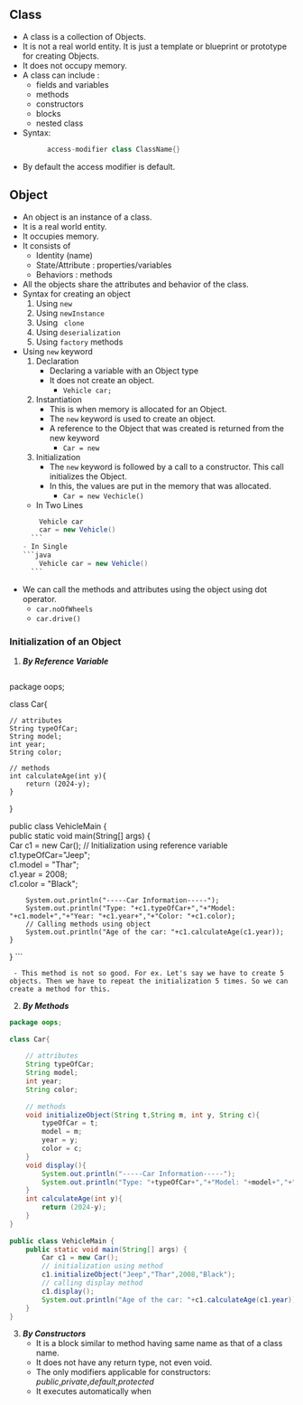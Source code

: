 ## Class
- A class is a collection of Objects.
- It is not a real world entity. It is just a template or blueprint or prototype for creating Objects.
- It does not occupy memory.
- A class can include :
	- fields and variables
	- methods
	- constructors
	- blocks
	- nested class
- Syntax:
  ```java
		access-modifier class ClassName{}  
    ```
- By default the access modifier is default.

## Object
- An object is an instance of a class.
- It is a real world entity.
- It occupies memory.
- It consists of
	- Identity (name)
	- State/Attribute : properties/variables
	- Behaviors : methods
- All the objects share the attributes and behavior of the class.
- Syntax for creating an object
	1. Using `new`
	2. Using `newInstance`
	3. Using ` clone`
	4. Using `deserialization`
	5. Using  `factory` methods
- Using `new` keyword
	1. Declaration
		- Declaring a variable with an Object type
		- It does not create an object.
			- `Vehicle car;`
	2. Instantiation
		- This is when memory is allocated for an Object.
		- The `new` keyword is used to create an object.
		- A reference to the Object that was created is returned from the new keyword
			- `Car = new`
	3. Initialization
		 - The `new` keyword is followed by a call to a constructor. This call initializes the Object.
		 - In this, the values are put in the memory that was allocated.
			 - `Car = new Vechicle()`
	- In Two Lines
	 ```java
		 Vehicle car 
		 car = new Vehicle()
	   ```
	- In Single
	 ```java
		 Vehicle car = new Vehicle()
	   ```
- We can call the methods and attributes using the object using dot operator.
	- `car.noOfWheels`
	- `car.drive()`

### Initialization of an Object
1. ***By Reference Variable***

   ```java
package oops;  

class Car{  
  
	// attributes  
	String typeOfCar;  
	String model;  
	int year;  
	String color;  
  
	// methods  
	int calculateAge(int y){  
		return (2024-y);  
	}  
}  
  
public class VehicleMain {  
	public static void main(String[] args) {  
		Car c1 = new Car();
		// Initialization using reference variable
		c1.typeOfCar="Jeep";  
		c1.model = "Thar";  
		c1.year = 2008;  
		c1.color = "Black";  
  
		System.out.println("-----Car Information-----");  
		System.out.println("Type: "+c1.typeOfCar+","+"Model: "+c1.model+","+"Year: "+c1.year+","+"Color: "+c1.color);  
		// Calling methods using object
		System.out.println("Age of the car: "+c1.calculateAge(c1.year));  
	}  
}
	 ```
	 
	 - This method is not so good. For ex. Let's say we have to create 5 objects. Then we have to repeat the initialization 5 times. So we can create a method for this.
	
2. ***By Methods***

``` java
package oops;  
  
class Car{  
  
    // attributes  
    String typeOfCar;  
    String model;  
    int year;  
    String color;  
  
    // methods  
    void initializeObject(String t,String m, int y, String c){  
        typeOfCar = t;  
        model = m;  
        year = y;  
        color = c;  
    }  
    void display(){  
        System.out.println("-----Car Information-----");  
        System.out.println("Type: "+typeOfCar+","+"Model: "+model+","+"Year: "+year+","+"Color: "+color);  
    }  
    int calculateAge(int y){  
        return (2024-y);  
    }  
}  
  
public class VehicleMain {  
    public static void main(String[] args) {  
        Car c1 = new Car();  
        // initialization using method  
        c1.initializeObject("Jeep","Thar",2008,"Black");  
        // calling display method  
        c1.display();  
        System.out.println("Age of the car: "+c1.calculateAge(c1.year));  
    }  
}
```

3. ***By Constructors***
	- It is a block similar to method having same name as that of a class name.
	- It does not have any return type, not even void.
	- The only modifiers applicable for constructors: *public*,*private*,*default*,*protected*
	- It executes automatically when